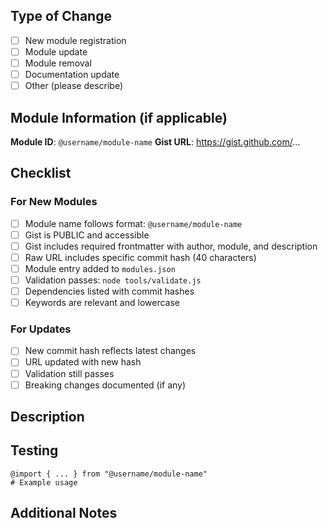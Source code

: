 ## Type of Change
- [ ] New module registration
- [ ] Module update
- [ ] Module removal
- [ ] Documentation update
- [ ] Other (please describe)

## Module Information (if applicable)
**Module ID**: `@username/module-name`
**Gist URL**: https://gist.github.com/...

## Checklist
### For New Modules
- [ ] Module name follows format: `@username/module-name`
- [ ] Gist is PUBLIC and accessible
- [ ] Gist includes required frontmatter with author, module, and description
- [ ] Raw URL includes specific commit hash (40 characters)
- [ ] Module entry added to `modules.json`
- [ ] Validation passes: `node tools/validate.js`
- [ ] Dependencies listed with commit hashes
- [ ] Keywords are relevant and lowercase

### For Updates
- [ ] New commit hash reflects latest changes
- [ ] URL updated with new hash
- [ ] Validation still passes
- [ ] Breaking changes documented (if any)

## Description
<!-- Describe your module and what it does -->

## Testing
<!-- Show how to test your module -->
```mlld
@import { ... } from "@username/module-name"
# Example usage
```

## Additional Notes
<!-- Any other information reviewers should know -->
